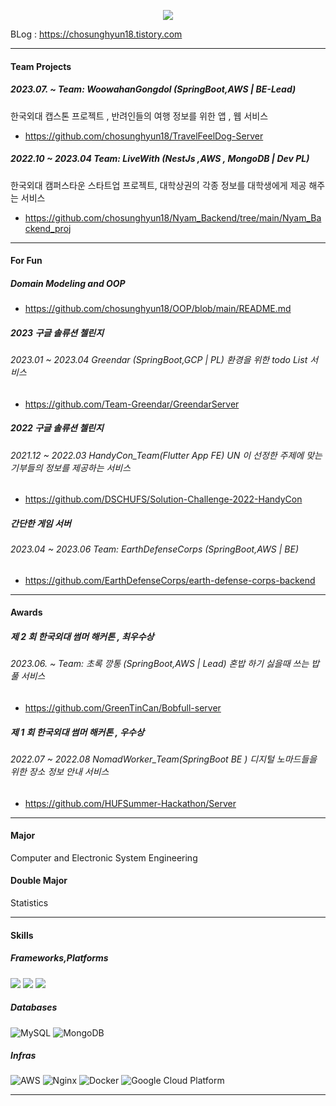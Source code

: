 <div align=center>

<a href="https://hits.seeyoufarm.com"><img src="https://hits.seeyoufarm.com/api/count/incr/badge.svg?url=https%3A%2F%2Fgithub.com%2Fchosunghyun18&count_bg=%2379C83D&title_bg=%23555555&icon=&icon_color=%23E7E7E7&title=hits&edge_flat=false"/>
</a>

</div>

BLog : https://chosunghyun18.tistory.com

---

#### Team Projects

##### 2023.07. ~ Team: WoowahanGongdol (SpringBoot,AWS | BE-Lead)

한국외대 캡스톤 프로젝트 , 반려인들의 여행 정보를 위한 앱 , 웹 서비스

- https://github.com/chosunghyun18/TravelFeelDog-Server

##### 2022.10 ~ 2023.04 Team: LiveWith (NestJs ,AWS , MongoDB | Dev PL)

한국외대 캠퍼스타운 스타트업 프로젝트, 대학상권의 각종 정보를 대학생에게 제공 해주는 서비스

- https://github.com/chosunghyun18/Nyam_Backend/tree/main/Nyam_Backend_proj

---

#### For Fun

##### Domain Modeling and OOP

- https://github.com/chosunghyun18/OOP/blob/main/README.md

##### 2023 구글 솔류션 첼린지

###### 2023.01 ~ 2023.04 Greendar (SpringBoot,GCP | PL) 환경을 위한 todo List 서비스

- https://github.com/Team-Greendar/GreendarServer

##### 2022 구글 솔류션 첼린지

###### 2021.12 ~ 2022.03 HandyCon_Team(Flutter App FE) UN 이 선정한 주제에 맞는 기부들의 정보를 제공하는 서비스

- https://github.com/DSCHUFS/Solution-Challenge-2022-HandyCon

##### 간단한 게임 서버

###### 2023.04 ~ 2023.06 Team: EarthDefenseCorps (SpringBoot,AWS | BE)

- https://github.com/EarthDefenseCorps/earth-defense-corps-backend

---

#### Awards

##### 제 2 회 한국외대 썸머 해커톤 , 최우수상

###### 2023.06. ~ Team: 초록 깡통 (SpringBoot,AWS | Lead) 혼밥 하기 싫을때 쓰는 밥풀 서비스

- https://github.com/GreenTinCan/Bobfull-server

##### 제 1 회 한국외대 썸머 해커톤 , 우수상

###### 2022.07 ~ 2022.08 NomadWorker_Team(SpringBoot BE ) 디지털 노마드들을 위한 장소 정보 안내 서비스

- https://github.com/HUFSummer-Hackathon/Server

---

#### Major

Computer and Electronic System Engineering

#### Double Major

Statistics

---

#### Skills

##### Frameworks,Platforms

<p>
   <img src="https://img.shields.io/badge/Spring-6DB33F?style=for-the-badge&logo=Spring&logoColor=white"/>
   <img src="https://img.shields.io/badge/Spring Boot-6DB33F.svg?&style=for-the-badge&logo=Spring Boot&logoColor=white"/>
   <img src="https://img.shields.io/badge/nestjs-%23E0234E.svg?style=for-the-badge&logo=nestjs&logoColor=white"/>
   
</p>

##### Databases

![MySQL](https://img.shields.io/badge/mysql-4479A1?style=for-the-badge&logo=mysql&logoColor=white)
![MongoDB](https://img.shields.io/badge/MongoDB-%234ea94b.svg?style=for-the-badge&logo=mongodb&logoColor=white)

##### Infras

![AWS](https://img.shields.io/badge/AWS-%23FF9900.svg?style=for-the-badge&logo=amazon-aws&logoColor=white)
![Nginx](https://img.shields.io/badge/nginx-%23009639.svg?style=for-the-badge&logo=nginx&logoColor=white)
![Docker](https://img.shields.io/badge/docker-%230db7ed.svg?style=for-the-badge&logo=docker&logoColor=white)
![Google Cloud Platform](https://img.shields.io/badge/GCP-%234285F4.svg?style=for-the-badge&logo=google-cloud&logoColor=white)

---
